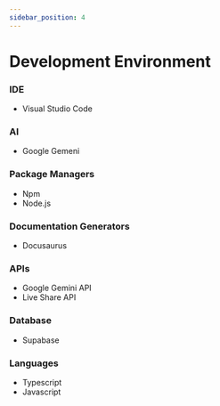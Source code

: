 ```yaml
---
sidebar_position: 4
---
```


# Development Environment

### IDE
- Visual Studio Code

### AI
- Google Gemeni

### Package Managers
- Npm 
- Node.js

### Documentation Generators
- Docusaurus

### APIs
- Google Gemini API
- Live Share API

### Database
- Supabase

### Languages
- Typescript
- Javascript
